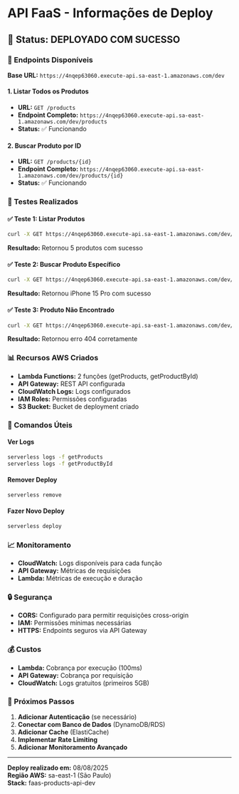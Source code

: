 # API FaaS - Informações de Deploy

## 🚀 Status: **DEPLOYADO COM SUCESSO**

### 📍 Endpoints Disponíveis

**Base URL:** `https://4nqep63060.execute-api.sa-east-1.amazonaws.com/dev`

#### 1. Listar Todos os Produtos
- **URL:** `GET /products`
- **Endpoint Completo:** `https://4nqep63060.execute-api.sa-east-1.amazonaws.com/dev/products`
- **Status:** ✅ Funcionando

#### 2. Buscar Produto por ID
- **URL:** `GET /products/{id}`
- **Endpoint Completo:** `https://4nqep63060.execute-api.sa-east-1.amazonaws.com/dev/products/{id}`
- **Status:** ✅ Funcionando

### 🧪 Testes Realizados

#### ✅ Teste 1: Listar Produtos
```bash
curl -X GET https://4nqep63060.execute-api.sa-east-1.amazonaws.com/dev/products
```
**Resultado:** Retornou 5 produtos com sucesso

#### ✅ Teste 2: Buscar Produto Específico
```bash
curl -X GET https://4nqep63060.execute-api.sa-east-1.amazonaws.com/dev/products/1
```
**Resultado:** Retornou iPhone 15 Pro com sucesso

#### ✅ Teste 3: Produto Não Encontrado
```bash
curl -X GET https://4nqep63060.execute-api.sa-east-1.amazonaws.com/dev/products/999
```
**Resultado:** Retornou erro 404 corretamente

### 📊 Recursos AWS Criados

- **Lambda Functions:** 2 funções (getProducts, getProductById)
- **API Gateway:** REST API configurada
- **CloudWatch Logs:** Logs configurados
- **IAM Roles:** Permissões configuradas
- **S3 Bucket:** Bucket de deployment criado

### 🔧 Comandos Úteis

#### Ver Logs
```bash
serverless logs -f getProducts
serverless logs -f getProductById
```

#### Remover Deploy
```bash
serverless remove
```

#### Fazer Novo Deploy
```bash
serverless deploy
```

### 📈 Monitoramento

- **CloudWatch:** Logs disponíveis para cada função
- **API Gateway:** Métricas de requisições
- **Lambda:** Métricas de execução e duração

### 🔒 Segurança

- **CORS:** Configurado para permitir requisições cross-origin
- **IAM:** Permissões mínimas necessárias
- **HTTPS:** Endpoints seguros via API Gateway

### 💰 Custos

- **Lambda:** Cobrança por execução (100ms)
- **API Gateway:** Cobrança por requisição
- **CloudWatch:** Logs gratuitos (primeiros 5GB)

### 🎯 Próximos Passos

1. **Adicionar Autenticação** (se necessário)
2. **Conectar com Banco de Dados** (DynamoDB/RDS)
3. **Adicionar Cache** (ElastiCache)
4. **Implementar Rate Limiting**
5. **Adicionar Monitoramento Avançado**

---

**Deploy realizado em:** 08/08/2025  
**Região AWS:** sa-east-1 (São Paulo)  
**Stack:** faas-products-api-dev
